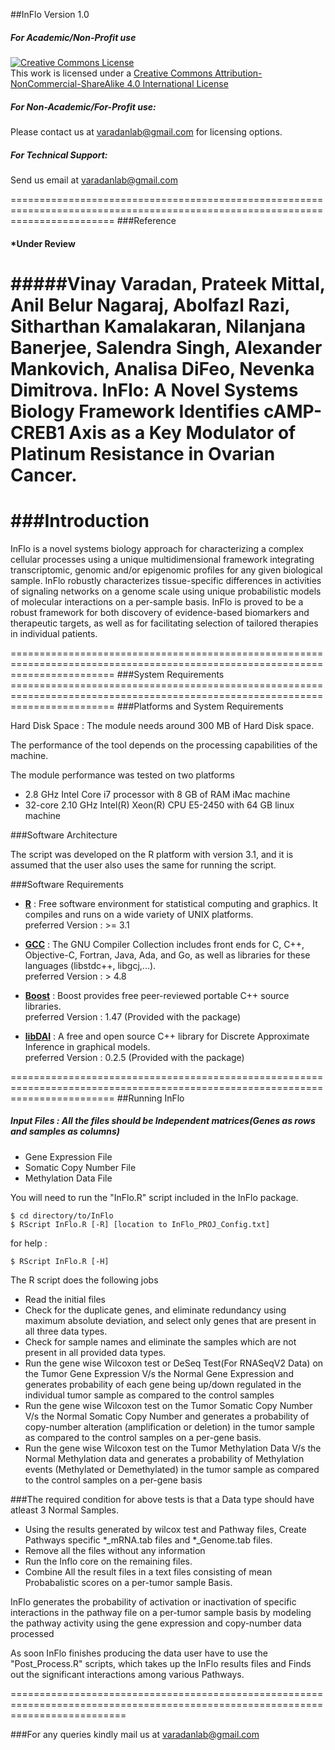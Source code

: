 ##InFlo Version 1.0

##### For Academic/Non-Profit use
<a rel="license" href="http://creativecommons.org/licenses/by-nc-sa/4.0/"><img alt="Creative Commons License" style="border-width:0" src="https://i.creativecommons.org/l/by-nc-sa/4.0/88x31.png" /></a><br />This work is licensed under a <a rel="license" href="http://creativecommons.org/licenses/by-nc-sa/4.0/">Creative Commons Attribution-NonCommercial-ShareAlike 4.0 International License</a>


##### For Non-Academic/For-Profit use:
Please contact us at varadanlab@gmail.com for licensing options. 

##### For Technical Support:
Send us email at varadanlab@gmail.com

==============================================================================================================================
###Reference

#### *Under Review

#####Vinay Varadan, Prateek Mittal, Anil Belur Nagaraj, Abolfazl Razi, Sitharthan Kamalakaran, Nilanjana Banerjee, Salendra Singh, Alexander Mankovich, Analisa DiFeo, Nevenka Dimitrova. InFlo: A Novel Systems Biology Framework Identifies cAMP-CREB1 Axis as a Key Modulator of Platinum Resistance in Ovarian Cancer.
===============================================================================================================================
###Introduction
===============================================================================================================================
<p>InFlo is a novel systems biology approach for characterizing a complex cellular processes using a unique multidimensional framework integrating transcriptomic, genomic and/or epigenomic profiles for any given biological sample. InFlo robustly characterizes tissue-specific differences in activities of signaling networks on a genome scale using unique probabilistic models of molecular interactions on a per-sample basis. InFlo is proved to be a robust framework for both discovery of evidence-based biomarkers and therapeutic targets, as well as for facilitating selection of tailored therapies in individual patients.</p>
==============================================================================================================================
###System Requirements
==============================================================================================================================
###Platforms and System Requirements

Hard Disk Space : The module needs around 300 MB of Hard Disk space.

The performance of the tool depends on the processing capabilities of the machine. 

The module performance was tested on two platforms 
  * 2.8 GHz Intel Core i7 processor with 8 GB of RAM iMac machine
  * 32-core  2.10 GHz Intel(R) Xeon(R) CPU E5-2450 with 64 GB linux machine

###Software Architecture

The script was developed on the R platform with version 3.1, and it is assumed that the user also uses the same for running the script. 

###Software Requirements

 * [**R**](http://www.r-project.org/) : Free software environment for statistical computing and graphics. It compiles and runs on a wide variety of UNIX platforms.
<br> preferred Version : >= 3.1 

* [**GCC**](https://gcc.gnu.org/) : The GNU Compiler Collection includes front ends for C, C++, Objective-C, Fortran, Java, Ada, and Go, as well as libraries for these languages (libstdc++, libgcj,...). 
<br> preferred Version : > 4.8

* [**Boost**](http://www.boost.org/) : Boost provides free peer-reviewed portable C++ source libraries.
<br> preferred Version : 1.47 (Provided with the package)

* [**libDAI**](https://staff.fnwi.uva.nl/j.m.mooij/libDAI/) : A free and open source C++ library for Discrete Approximate Inference in graphical models.
<br> preferred Version : 0.2.5 (Provided with the package)

==============================================================================================================================
##Running InFlo
##### Input Files : All the files should be Independent matrices(Genes as rows and samples as columns)
 * Gene Expression File
 * Somatic Copy Number File
 * Methylation Data File

You will need to run the "InFlo.R" script included in the InFlo package.

    $ cd directory/to/InFlo
    $ RScript InFlo.R [-R] [location to InFlo_PROJ_Config.txt]
for help :

    $ RScript InFlo.R [-H]

The R script does the following jobs

 * Read the initial files
 * Check for the duplicate genes, and eliminate redundancy using maximum absolute deviation, and select only genes that are present in all three data types. 
 * Check for sample names and eliminate the samples which are not present in all provided data types. 
 * Run the gene wise Wilcoxon test or DeSeq Test(For RNASeqV2 Data) on the Tumor Gene Expression V/s the Normal Gene Expression and generates probability of each gene being up/down regulated in the individual tumor sample as compared to the control samples
 * Run the gene wise Wilcoxon test on the Tumor Somatic Copy Number V/s the Normal Somatic Copy Number and generates a probability of copy-number alteration (amplification or deletion) in the tumor sample as compared to the control samples on a per-gene basis.
 * Run the gene wise Wilcoxon test on the Tumor Methylation Data  V/s the Normal Methylation data and generates a probability of Methylation events (Methylated or Demethylated) in the tumor sample as compared to the control samples on a per-gene basis
 
 ###The required condition for above tests is that a Data type should have atleast 3 Normal Samples.

 * Using the results generated by wilcox test and Pathway files, Create Pathways specific *_mRNA.tab files and *_Genome.tab files.   
 * Remove all the files without any information
 * Run the Inflo core on the remaining files.
 * Combine All the result files in a text files consisting of mean Probabalistic scores on a per-tumor sample Basis. 

<p> InFlo generates the probability of activation or inactivation of specific interactions in the pathway file on a per-tumor sample basis by modeling the pathway activity using the gene expression and copy-number data processed</p>

<p>As soon InFlo finishes producing the data user have to use the "Post_Process.R" scripts, which takes up the InFlo results files and Finds out the significant interactions among various Pathways.</p>
================================================================================================================================

###For any queries kindly mail us at varadanlab@gmail.com
